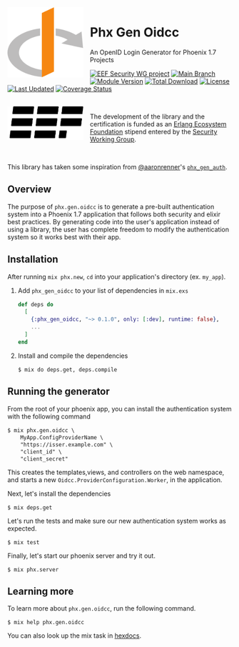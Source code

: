 <div style="margin-right: 15px; float: left;">
  <img
    align="left"
    src="assets/logo.svg"
    alt="OpenID Connect Logo"
    width="170px"
  />
</div>

# Phx Gen Oidcc

An OpenID Login Generator for Phoenix 1.7 Projects

[![EEF Security WG project](https://img.shields.io/badge/EEF-Security-black)](https://github.com/erlef/security-wg)
[![Main Branch](https://github.com/Erlang-Openid/phx_gen_oidcc/actions/workflows/branch_main.yml/badge.svg?branch=main)](https://github.com/Erlang-Openid/phx_gen_oidcc/actions/workflows/branch_main.yml)
[![Module Version](https://img.shields.io/hexpm/v/phx_gen_oidcc.svg)](https://hex.pm/packages/phx_gen_oidcc)
[![Total Download](https://img.shields.io/hexpm/dt/phx_gen_oidcc.svg)](https://hex.pm/packages/phx_gen_oidcc)
[![License](https://img.shields.io/hexpm/l/phx_gen_oidcc.svg)](https://github.com/Erlang-Openid/phx_gen_oidcc/blob/main/LICENSE)
[![Last Updated](https://img.shields.io/github/last-commit/Erlang-Openid/phx_gen_oidcc.svg)](https://github.com/Erlang-Openid/phx_gen_oidcc/commits/master)
[![Coverage Status](https://coveralls.io/repos/github/Erlang-Openid/phx_gen_oidcc/badge.svg?branch=main)](https://coveralls.io/github/Erlang-Openid/phx_gen_oidcc?branch=main)

<br clear="left"/>

<!-- TODO: Uncomment after certification -->
<!--
<picture style="margin-right: 15px; float: left;">
  <source
    media="(prefers-color-scheme: dark)"
    srcset="assets/certified-dark.svg"
    width="170px"
    align="left"
  />
  <source
    media="(prefers-color-scheme: light)"
    srcset="assets/certified-light.svg"
    width="170px"
    align="left"
  />
  <img
    src="assets/certified-light.svg"
    alt="OpenID Connect Certified Logo"
    width="170px"
    align="left"
  />
</picture>

OpenID Certified by Jonatan Männchen at the Erlang Ecosystem Foundation for the
basic and configuration profile of the OpenID Connect protocol. For details,
check the [Conformance Documentation](https://github.com/erlef/oidcc/tree/openid-foundation-certification).

<br clear="left"/>
-->

<picture style="margin-right: 15px; float: left;">
  <source
    media="(prefers-color-scheme: dark)"
    srcset="assets/erlef-logo-dark.svg"
    width="170px"
    align="left"
  />
  <source
    media="(prefers-color-scheme: light)"
    srcset="assets/erlef-logo-light.svg"
    width="170px"
    align="left"
  />
  <img
    src="assets/erlef-logo-light.svg"
    alt="Erlang Ecosystem Foundation Logo"
    width="170px"
    align="left"
  />
</picture>

The development of the library and the certification is funded as an
[Erlang Ecosystem Foundation](https://erlef.org/) stipend entered by the
[Security Working Group](https://erlef.org/wg/security).

<br clear="left"/>

This library has taken some inspiration from
[@aaronrenner](https://github.com/aaronrenner)'s
[`phx_gen_auth`](https://github.com/aaronrenner/phx_gen_auth).

## Overview

The purpose of `phx.gen.oidcc` is to generate a pre-built authentication system
into a Phoenix 1.7 application that follows both security and elixir best
practices. By generating code into the user's application instead of using a
library, the user has complete freedom to modify the authentication system so it
works best with their app.

## Installation

After running `mix phx.new`, `cd` into your application's directory
(ex. `my_app`).

1. Add `phx_gen_oidcc` to your list of dependencies in `mix.exs`
    ```elixir
    def deps do
      [
        {:phx_gen_oidcc, "~> 0.1.0", only: [:dev], runtime: false},
        ...
      ]
    end
    ```
1. Install and compile the dependencies
    ```
    $ mix do deps.get, deps.compile
    ```

## Running the generator

From the root of your phoenix app, you
can install the authentication system with the following command

```console
$ mix phx.gen.oidcc \
    MyApp.ConfigProviderName \
    "https://isser.example.com" \
    "client_id" \
    "client_secret"
```

This creates the templates,views, and controllers on the web namespace, and
starts a new `Oidcc.ProviderConfiguration.Worker`, in the application.

Next, let's install the dependencies

```console
$ mix deps.get
```

Let's run the tests and make sure our new authentication system works as
expected.

```console
$ mix test
```

Finally, let's start our phoenix server and try it out.

```console
$ mix phx.server
```

## Learning more

To learn more about `phx.gen.oidcc`, run the following command.

```console
$ mix help phx.gen.oidcc
```

You can also look up the mix task in
[hexdocs](https://hexdocs.pm/phx_gen_oidcc).
